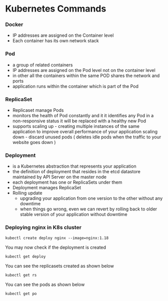 # Kubernetes Commands

### Docker
 - IP addresses are assigned on the Container level
 - Each container has its own network stack

### Pod
- a group of related containers
- IP addresses are assigned on the Pod level not on the container level
- in other all the containers within the same POD shares the network and ports
- application runs within the container which is part of the Pod

### ReplicaSet
- Replicaset manage Pods
- monitors the health of Pod constantly and it it identifies any Pod in a non-responsive status it will be replaced with 
  a healthy new Pod
- supports
    scaling up - creating multiple instances of the same application to improve overall performance of your application
    scaling down - discard unused pods ( deletes idle pods when the traffic to your website goes down )

### Deployment
- is a Kubernetes abstraction that represents your application
- the definition of deployment that resides in the etcd datastore maintained by API Server on the master node
- each deployment has one or ReplicaSets under them
- Deployment manages ReplicaSet
- Rolling update
    - upgrading your application from one version to the other without any downtime
    - when things go wrong, even we can revert by rolling back to older stable version of your application without downtime

### Deploying nginx in K8s cluster
```
kubectl create deploy nginx --image=nginx:1.18
```
You may now check if the deployment is created 
```
kubectl get deploy
```
You can see the replicasets created as shown below
```
kubectl get rs
```
You can see the pods as shown below
```
kubectl get po
```


